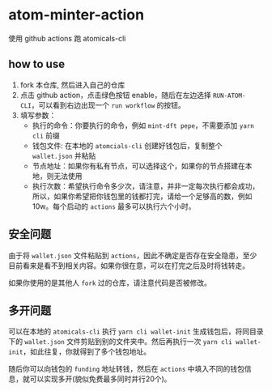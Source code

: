 # atom-minter-action

使用 github actions 跑 atomicals-cli

## how to use

1. fork 本仓库, 然后进入自己的仓库
2. 点击 github action，点击绿色按钮 enable，随后在左边选择 `RUN-ATOM-CLI`，可以看到右边出现一个 `run workflow` 的按钮。
3. 填写参数：  
    - 执行的命令：你要执行的命令，例如 `mint-dft pepe`，不需要添加 `yarn cli` 前缀
    - 钱包文件: 在本地的 `atomcials-cli` 创建好钱包后，复制整个 `wallet.json` 并粘贴
    - 节点地址：如果你有私有节点，可以选择这个，如果你的节点搭建在本地，则无法使用
    - 执行次数：希望执行命令多少次，请注意，并非一定每次执行都会成功，所以，如果你希望把你钱包里的钱都打完，请给一个足够高的数，例如 10w。每个启动的 `actions` 最多可以执行六个小时。

## 安全问题

由于将 `wallet.json` 文件粘贴到 `actions`，因此不确定是否存在安全隐患，至少目前看来是看不到相关内容。如果你很在意，可以在打完之后及时将钱转走。

如果你使用的是其他人 `fork` 过的仓库，请注意代码是否被修改。

## 多开问题

可以在本地的 `atomicals-cli` 执行 `yarn cli wallet-init` 生成钱包后，将同目录下的 `wallet.json` 文件剪贴到别的文件夹中。然后再执行一次 `yarn cli wallet-init`，如此往复，你就得到了多个钱包地址。

随后你可以向钱包的 `funding` 地址转钱，然后在 `actions` 中填入不同的钱包信息，就可以实现多开(貌似免费最多同时并行20个)。
